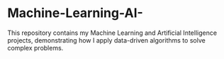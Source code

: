 # Machine-Learning-AI-
This repository contains my Machine Learning and Artificial Intelligence projects, demonstrating how I apply data-driven algorithms to solve complex problems.
